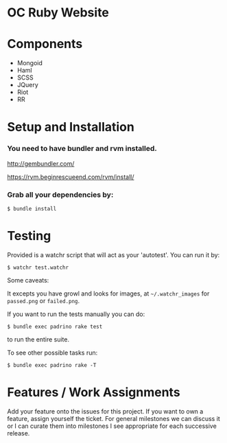 # OC Ruby Website #

# Components

* Mongoid
* Haml
* SCSS
* JQuery
* Riot
* RR

# Setup and Installation #

### You need to have bundler and rvm installed.

  http://gembundler.com/

  https://rvm.beginrescueend.com/rvm/install/


### Grab all your dependencies by:

    $ bundle install

# Testing #

Provided is a watchr script that will act as your 'autotest'. You can
run it by:

    $ watchr test.watchr

Some caveats:

It excepts you have growl and looks for images, at `~/.watchr_images` for
`passed.png` or `failed.png`.


If you want to run the tests manually you can do:

    $ bundle exec padrino rake test

to run the entire suite.

To see other possible tasks run:

    $ bundle exec padrino rake -T

# Features / Work Assignments #

Add your feature onto the issues for this project. If you want to own a
feature, assign yourself the ticket. For general milestones we can
discuss it or I can curate them into milestones I see appropriate for
each successive release.
